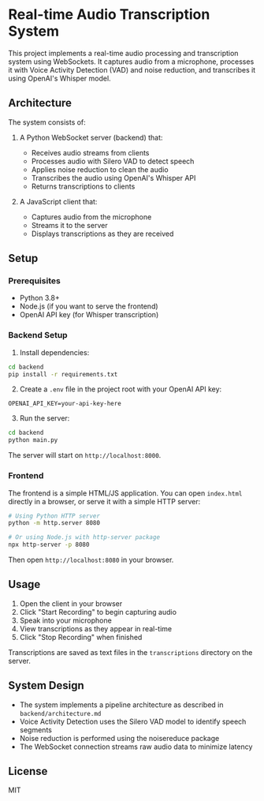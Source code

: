# Real-time Audio Transcription System

This project implements a real-time audio processing and transcription system using WebSockets. It captures audio from a microphone, processes it with Voice Activity Detection (VAD) and noise reduction, and transcribes it using OpenAI's Whisper model.

## Architecture

The system consists of:

1. A Python WebSocket server (backend) that:
   - Receives audio streams from clients
   - Processes audio with Silero VAD to detect speech
   - Applies noise reduction to clean the audio
   - Transcribes the audio using OpenAI's Whisper API
   - Returns transcriptions to clients

2. A JavaScript client that:
   - Captures audio from the microphone
   - Streams it to the server
   - Displays transcriptions as they are received

## Setup

### Prerequisites

- Python 3.8+
- Node.js (if you want to serve the frontend)
- OpenAI API key (for Whisper transcription)

### Backend Setup

1. Install dependencies:

```bash
cd backend
pip install -r requirements.txt
```

2. Create a `.env` file in the project root with your OpenAI API key:

```
OPENAI_API_KEY=your-api-key-here
```

3. Run the server:

```bash
cd backend
python main.py
```

The server will start on `http://localhost:8000`.

### Frontend

The frontend is a simple HTML/JS application. You can open `index.html` directly in a browser, or serve it with a simple HTTP server:

```bash
# Using Python HTTP server
python -m http.server 8080

# Or using Node.js with http-server package
npx http-server -p 8080
```

Then open `http://localhost:8080` in your browser.

## Usage

1. Open the client in your browser
2. Click "Start Recording" to begin capturing audio
3. Speak into your microphone
4. View transcriptions as they appear in real-time
5. Click "Stop Recording" when finished

Transcriptions are saved as text files in the `transcriptions` directory on the server.

## System Design

- The system implements a pipeline architecture as described in `backend/architecture.md`
- Voice Activity Detection uses the Silero VAD model to identify speech segments
- Noise reduction is performed using the noisereduce package
- The WebSocket connection streams raw audio data to minimize latency

## License

MIT
